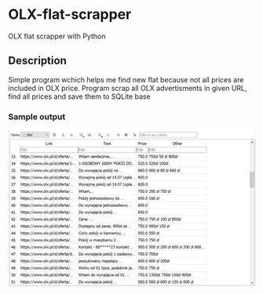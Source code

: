 # OLX-flat-scrapper
OLX flat scrapper with Python

## Description
Simple program wchich helps me find new flat because not all prices are included in OLX price.
Program scrap all OLX advertisments in given URL, find all prices and save them to SQLite base

### Sample output
![Output](flats.png)
